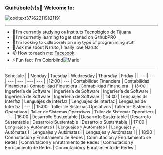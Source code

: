 ### Quihúbole(v)s👋 Welcome to: 

![cooltext377622119821191](https://user-images.githubusercontent.com/79481900/109228647-0003e180-7777-11eb-9281-fe789966b412.gif)

----

- 🔭 I’m currently studying on Instituto Tecnológico de Tijuana
- 🌱 I’m currently learning to get started on GithubPRO
- 👯 I’m looking to collaborate on any type of programming stuff
- 💬 Ask me about Naruto, I really love Naruto
- 📫 How to reach me: <a href="https://www.facebook.com/Eh.We.No.We/">Facebook</a>.
- ⚡ Fun fact: I'm Colorblind![Mario](https://c.tenor.com/lveDtTE8Ek8AAAAM/rainbow-swirls-relaxing.gif)

----
Schedule
| | Monday | Tuesday | Wednesday | Thursday | Friday |
| --- | --- | --- | --- | --- | --- |
| 12:00 | --- | Contabilidad Financiera | Contabilidad Financiera | Contabilidad Financiera | Contabilidad Financiera |
| 13:00 | Ingeniería de Software | Ingeniería de Software | Ingeniería de Software | Ingeniería de Software | Ingeniería de Software |
| 14:00 | Lenguajes de Interfaz | Lenguajes de Interfaz | Lenguajes de Interfaz | Lenguajes de Interfaz | --- |
| 15:00 | Taller de Sistemas Operativos | Taller de Sistemas Operativos | Taller de Sistemas Operativos | Taller de Sistemas Operativos | --- |
| 16:00 | Desarrollo Sustentable | Desarrollo Sustentable | Desarrollo Sustentable | Desarrollo Sustentable | Desarrollo Sustentable |
| 17:00 | Lenguajes y Autómatas I | Lenguajes y Autómatas I | Lenguajes y Autómatas I | Lenguajes y Autómatas I | Lenguajes y Autómatas I |
| 18:00 | Conmutación y Enrutamiento de Redes | Conmutación y Enrutamiento de Redes | Conmutación y Enrutamiento de Redes | Conmutación y Enrutamiento de Redes | Conmutación y Enrutamiento de Redes |
